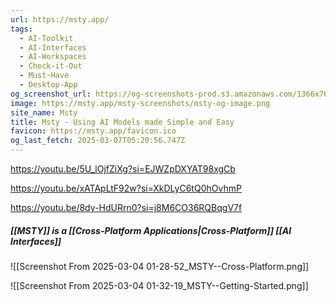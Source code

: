 ```yaml
---
url: https://msty.app/
tags:
  - AI-Toolkit
  - AI-Interfaces
  - AI-Workspaces
  - Check-it-Out
  - Must-Have
  - Desktop-App
og_screenshot_url: https://og-screenshots-prod.s3.amazonaws.com/1366x768/80/false/2d243b015c15897c49c435b077e62a8ccd3573caa27f7822a3086fab22e0aeac.jpeg
image: https://msty.app/msty-screenshots/msty-og-image.png
site_name: Msty
title: Msty - Using AI Models made Simple and Easy
favicon: https://msty.app/favicon.ico
og_last_fetch: 2025-03-07T05:20:56.747Z
---
```

https://youtu.be/5U_lOjfZiXg?si=EJWZpDXYAT98xgCb

https://youtu.be/xATApLtF92w?si=XkDLyC6tQ0hOvhmP

https://youtu.be/8dy-HdURrn0?si=j8M6CO36RQBqgV7f
##### [[MSTY]] is a [[Cross-Platform Applications|Cross-Platform]] [[AI Interfaces]]

![[Screenshot From 2025-03-04 01-28-52_MSTY--Cross-Platform.png]]

![[Screenshot From 2025-03-04 01-32-19_MSTY--Getting-Started.png]]
